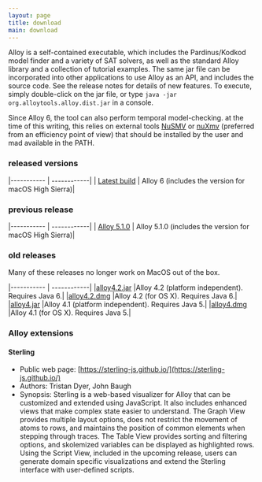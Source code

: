 ```yaml
---
layout: page
title: download
main: download
---
```


Alloy is a self-contained executable, which includes the Pardinus/Kodkod
model finder and a variety of SAT solvers, as well as the standard
Alloy library and a collection of tutorial examples. The same jar file
can be incorporated into other applications to use Alloy as an API,
and includes the source code. See the release notes for details of new
features. To execute, simply double-click on the jar file, or type
`java -jar org.alloytools.alloy.dist.jar` in a console.

Since Alloy 6, the tool can also perform temporal model-checking. at the time of this writing, this relies on external tools [NuSMV](https://nusmv.fbk.eu/) or [nuXmv](https://nuxmv.fbk.eu/) (preferred from an efficiency point of view) that should be installed by the user and mad available in the PATH.

### released versions

|----------- | ------------|
| [Latest build](https://github.com/AlloyTools/org.alloytools.alloy/releases) | Alloy 6 (includes the version for macOS High Sierra)|

### previous release

|----------- | ------------|
| [Alloy 5.1.0](https://github.com/AlloyTools/org.alloytools.alloy/releases/tag/v5.1.0) | Alloy 5.1.0 (includes the version for macOS High Sierra)|

### old releases

Many of these releases no longer work on MacOS out of the box.

|----------- | ------------|
|[alloy4.2.jar](download/alloy4.2_2015-02-22.jar) |Alloy 4.2 (platform independent). Requires Java 6.|
|[alloy4.2.dmg](download/alloy4.2_2015-02-22.dmg) |Alloy 4.2 (for OS X). Requires Java 6.|
|[alloy4.jar](download/alloy4.jar) |Alloy 4.1 (platform independent). Requires Java 5.|
|[alloy4.dmg](download/alloy4.dmg) |Alloy 4.1 (for OS X). Requires Java 5.|

### Alloy extensions


#### Sterling
- Public web page: [https://sterling-js.github.io/](https://sterling-js.github.io/)
- Authors: Tristan Dyer, John Baugh
- Synopsis: Sterling is a web-based visualizer for Alloy that can be customized and extended using JavaScript. It also includes enhanced views that make complex state easier to understand. The Graph View provides multiple layout options, does not restrict the movement of atoms to rows, and maintains the position of common elements when stepping through traces. The Table View provides sorting and filtering options, and skolemized variables can be displayed as highlighted rows. Using the Script View, included in the upcoming release, users can generate domain specific visualizations and extend the Sterling interface with user-defined scripts.
